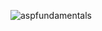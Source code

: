 
![aspfundamentals](https://github.com/user-attachments/assets/546048bf-8e7f-41c0-a792-2e432aac81bc)
